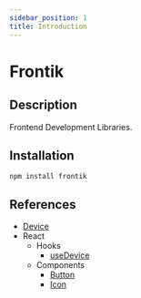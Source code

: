 ```yaml
---
sidebar_position: 1
title: Introduction
---
```


# Frontik

## Description

Frontend Development Libraries.

## Installation

```
npm install frontik
```

## References

- [Device](/docs/Device)
- React
    - Hooks
        - [useDevice](/docs/React/Hooks/useDevice)
    - Components
        - [Button](/docs/React/Components/Button)
        - [Icon](/docs/React/Components/Icon)

